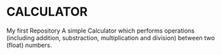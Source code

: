 # CALCULATOR
My first Repository 
A simple Calculator which performs operations (including addition, substraction, multiplication and division) between two (float) numbers.
